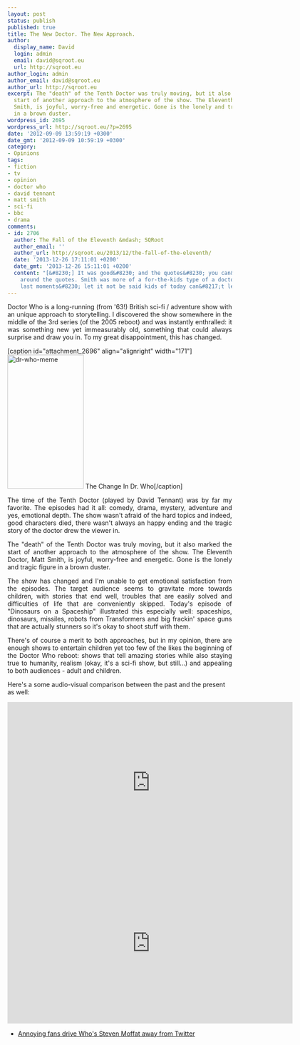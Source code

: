```yaml
---
layout: post
status: publish
published: true
title: The New Doctor. The New Approach.
author:
  display_name: David
  login: admin
  email: david@sqroot.eu
  url: http://sqroot.eu
author_login: admin
author_email: david@sqroot.eu
author_url: http://sqroot.eu
excerpt: The "death" of the Tenth Doctor was truly moving, but it also marked the
  start of another approach to the atmosphere of the show. The Eleventh Doctor, Matt
  Smith, is joyful, worry-free and energetic. Gone is the lonely and tragic figure
  in a brown duster.
wordpress_id: 2695
wordpress_url: http://sqroot.eu/?p=2695
date: '2012-09-09 13:59:19 +0300'
date_gmt: '2012-09-09 10:59:19 +0300'
category:
- Opinions
tags:
- fiction
- tv
- opinion
- doctor who
- david tennant
- matt smith
- sci-fi
- bbc
- drama
comments:
- id: 2706
  author: The Fall of the Eleventh &mdash; SQRoot
  author_email: ''
  author_url: http://sqroot.eu/2013/12/the-fall-of-the-eleventh/
  date: '2013-12-26 17:11:01 +0200'
  date_gmt: '2013-12-26 15:11:01 +0200'
  content: "[&#8230;] It was good&#8230; and the quotes&#8230; you can&#8217;t get
    around the quotes. Smith was more of a for-the-kids type of a doctor, but his
    last moments&#8230; let it not be said kids of today can&#8217;t learn [&#8230;]"
---
```

<p style="text-align: justify;">Doctor Who is a long-running (from '63!) British sci-fi / adventure show with an unique approach to storytelling. I discovered the show somewhere in the middle of the 3rd series (of the 2005 reboot) and was instantly enthralled: it was something new yet immeasurably old, something that could always surprise and draw you in. To my great disappointment, this has changed.


[caption id="attachment_2696" align="alignright" width="171"]<a href="http://sqroot.eu/wp-content/uploads/2012/09/vlcsnap-2012-09-09-12h55m35s111.png"><img class="size-medium wp-image-2696" title="Dr Who Meme" src="http://sqroot.eu/wp-content/uploads/2012/09/vlcsnap-2012-09-09-12h55m35s111-171x300.png" alt="dr-who-meme" width="171" height="300" /></a> The Change In Dr. Who[/caption]

<p style="text-align: justify;">The time of the Tenth Doctor (played by David Tennant) was by far my favorite. The episodes had it all: comedy, drama, mystery, adventure and yes, emotional depth. The show wasn't afraid of the hard topics and indeed, good characters died, there wasn't always an happy ending and the tragic story of the doctor drew the viewer in.<a id="more"></a><a id="more-2695"></a>

<p style="text-align: justify;">The "death" of the Tenth Doctor was truly moving, but it also marked the start of another approach to the atmosphere of the show. The Eleventh Doctor, Matt Smith, is joyful, worry-free and energetic. Gone is the lonely and tragic figure in a brown duster.

<p style="text-align: justify;">The show has changed and I'm unable to get emotional satisfaction from the episodes. The target audience seems to gravitate more towards children, with stories that end well, troubles that are easily solved and difficulties of life that are conveniently skipped. Today's episode of "Dinosaurs on a Spaceship" illustrated this especially well: spaceships, dinosaurs, missiles, robots from Transformers and big frackin' space guns that are actually stunners so it's okay to shoot stuff with them.

<p style="text-align: justify;">There's of course a merit to both approaches, but in my opinion, there are enough shows to entertain children yet too few of the likes the beginning of the Doctor Who reboot: shows that tell amazing stories while also staying true to humanity, realism (okay, it's a sci-fi show, but still...) and appealing to both audiences - adult and children.


Here's a some audio-visual comparison between the past and the present as well:


<iframe src="http://www.youtube.com/embed/z8Yssg1FBYg?rel=0" frameborder="0" width="640" height="360"></iframe><br />
<iframe src="http://www.youtube.com/embed/Oo2RKAHu-kI?rel=0" frameborder="0" width="640" height="360"></iframe>

<ul>
<li><a href="http://blastr.com/2012/09/annoying-fans-drive-whos.php">Annoying fans drive Who's Steven Moffat away from Twitter</a></li>
</ul>
